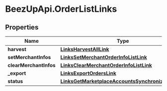 # BeezUpApi.OrderListLinks

## Properties
Name | Type | Description | Notes
------------ | ------------- | ------------- | -------------
**harvest** | [**LinksHarvestAllLink**](LinksHarvestAllLink.md) |  | 
**setMerchantInfos** | [**LinksSetMerchantOrderInfoListLink**](LinksSetMerchantOrderInfoListLink.md) |  | 
**clearMerchantInfos** | [**LinksClearMerchantOrderInfoListLink**](LinksClearMerchantOrderInfoListLink.md) |  | 
**_export** | [**LinksExportOrdersLink**](LinksExportOrdersLink.md) |  | 
**status** | [**LinksGetMarketplaceAccountsSynchronizationLink**](LinksGetMarketplaceAccountsSynchronizationLink.md) |  | 


